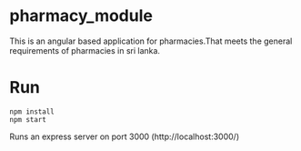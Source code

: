 # pharmacy_module
This is an angular based application for pharmacies.That meets the general requirements of pharmacies in sri lanka.

# Run
```
npm install
npm start
```
Runs an express server on port 3000 (http://localhost:3000/)
